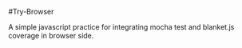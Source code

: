 #Try-Browser

A simple javascript practice for integrating mocha test and blanket.js coverage in browser side.